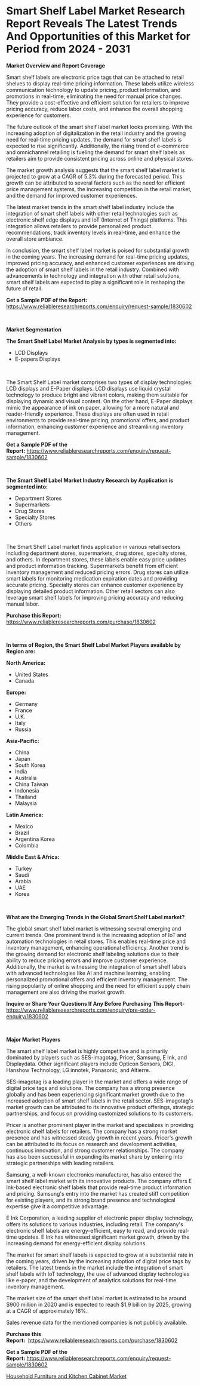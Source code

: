 <p><h1>Smart Shelf Label Market Research Report Reveals The Latest Trends And Opportunities of this Market for Period from 2024 - 2031</h1></p><p><strong>Market Overview and Report Coverage</strong></p>
<p><p>Smart shelf labels are electronic price tags that can be attached to retail shelves to display real-time pricing information. These labels utilize wireless communication technology to update pricing, product information, and promotions in real-time, eliminating the need for manual price changes. They provide a cost-effective and efficient solution for retailers to improve pricing accuracy, reduce labor costs, and enhance the overall shopping experience for customers.</p><p>The future outlook of the smart shelf label market looks promising. With the increasing adoption of digitalization in the retail industry and the growing need for real-time pricing updates, the demand for smart shelf labels is expected to rise significantly. Additionally, the rising trend of e-commerce and omnichannel retailing is fueling the demand for smart shelf labels as retailers aim to provide consistent pricing across online and physical stores.</p><p>The market growth analysis suggests that the smart shelf label market is projected to grow at a CAGR of 5.3% during the forecasted period. This growth can be attributed to several factors such as the need for efficient price management systems, the increasing competition in the retail market, and the demand for improved customer experiences.</p><p>The latest market trends in the smart shelf label industry include the integration of smart shelf labels with other retail technologies such as electronic shelf edge displays and IoT (Internet of Things) platforms. This integration allows retailers to provide personalized product recommendations, track inventory levels in real-time, and enhance the overall store ambiance.</p><p>In conclusion, the smart shelf label market is poised for substantial growth in the coming years. The increasing demand for real-time pricing updates, improved pricing accuracy, and enhanced customer experiences are driving the adoption of smart shelf labels in the retail industry. Combined with advancements in technology and integration with other retail solutions, smart shelf labels are expected to play a significant role in reshaping the future of retail.</p></p>
<p><strong>Get a Sample PDF of the Report:</strong> <a href="https://www.reliableresearchreports.com/enquiry/request-sample/1830602">https://www.reliableresearchreports.com/enquiry/request-sample/1830602</a></p>
<p>&nbsp;</p>
<p><strong>Market Segmentation</strong></p>
<p><strong>The Smart Shelf Label Market Analysis by types is segmented into:</strong></p>
<p><ul><li>LCD Displays</li><li>E-papers Displays</li></ul></p>
<p>&nbsp;</p>
<p><p>The Smart Shelf Label market comprises two types of display technologies: LCD displays and E-Paper displays. LCD displays use liquid crystal technology to produce bright and vibrant colors, making them suitable for displaying dynamic and visual content. On the other hand, E-Paper displays mimic the appearance of ink on paper, allowing for a more natural and reader-friendly experience. These displays are often used in retail environments to provide real-time pricing, promotional offers, and product information, enhancing customer experience and streamlining inventory management.</p></p>
<p><strong>Get a Sample PDF of the Report:</strong>&nbsp;<a href="https://www.reliableresearchreports.com/enquiry/request-sample/1830602">https://www.reliableresearchreports.com/enquiry/request-sample/1830602</a></p>
<p>&nbsp;</p>
<p><strong>The Smart Shelf Label Market Industry Research by Application is segmented into:</strong></p>
<p><ul><li>Department Stores</li><li>Supermarkets</li><li>Drug Stores</li><li>Specialty Stores</li><li>Others</li></ul></p>
<p>&nbsp;</p>
<p><p>The Smart Shelf Label market finds application in various retail sectors including department stores, supermarkets, drug stores, specialty stores, and others. In department stores, these labels enable easy price updates and product information tracking. Supermarkets benefit from efficient inventory management and reduced pricing errors. Drug stores can utilize smart labels for monitoring medication expiration dates and providing accurate pricing. Specialty stores can enhance customer experience by displaying detailed product information. Other retail sectors can also leverage smart shelf labels for improving pricing accuracy and reducing manual labor.</p></p>
<p><strong>Purchase this Report:</strong>&nbsp; <a href="https://www.reliableresearchreports.com/purchase/1830602">https://www.reliableresearchreports.com/purchase/1830602</a></p>
<p>&nbsp;</p>
<p><strong>In terms of Region, the Smart Shelf Label Market Players available by Region are:</strong></p>
<p>
    <p> <strong> North America: </strong>
        <ul>
            <li>United States</li>
            <li>Canada</li>
        </ul>
        </p> 
    <p> <strong> Europe: </strong>
        <ul>
            <li>Germany</li>
            <li>France</li>
            <li>U.K.</li>
            <li>Italy</li>
            <li>Russia</li>
        </ul>
        </p> 
    <p> <strong> Asia-Pacific: </strong>
        <ul>
            <li>China</li>
            <li>Japan</li>
            <li>South Korea</li>
            <li>India</li>
            <li>Australia</li>
            <li>China Taiwan</li>
            <li>Indonesia</li>
            <li>Thailand</li>
            <li>Malaysia</li>
        </ul>
        </p> 
    <p> <strong> Latin America: </strong>
        <ul>
            <li>Mexico</li>
            <li>Brazil</li>
            <li>Argentina Korea</li>
            <li>Colombia</li>
        </ul>
        </p> 
    <p> <strong> Middle East & Africa: </strong>
        <ul>
            <li>Turkey</li>
            <li>Saudi</li>
            <li>Arabia</li>
            <li>UAE</li>
            <li>Korea</li>
        </ul>
    </p>
    </p>
<p>&nbsp;</p>
<p><strong>What are the Emerging Trends in the Global Smart Shelf Label market?</strong></p>
<p><p>The global smart shelf label market is witnessing several emerging and current trends. One prominent trend is the increasing adoption of IoT and automation technologies in retail stores. This enables real-time price and inventory management, enhancing operational efficiency. Another trend is the growing demand for electronic shelf labeling solutions due to their ability to reduce pricing errors and improve customer experience. Additionally, the market is witnessing the integration of smart shelf labels with advanced technologies like AI and machine learning, enabling personalized promotional offers and efficient inventory management. The rising popularity of online shopping and the need for efficient supply chain management are also driving the market growth.</p></p>
<p><strong>Inquire or Share Your Questions If Any Before Purchasing This Report</strong>- <a href="https://www.reliableresearchreports.com/enquiry/pre-order-enquiry/1830602">https://www.reliableresearchreports.com/enquiry/pre-order-enquiry/1830602</a></p>
<p>&nbsp;</p>
<p><strong>Major Market Players</strong></p>
<p><p>The smart shelf label market is highly competitive and is primarily dominated by players such as SES-imagotag, Pricer, Samsung, E Ink, and Displaydata. Other significant players include Opticon Sensors, DIGI, Hanshow Technology, LG innotek, Panasonic, and Altierre. </p><p>SES-imagotag is a leading player in the market and offers a wide range of digital price tags and solutions. The company has a strong presence globally and has been experiencing significant market growth due to the increased adoption of smart shelf labels in the retail sector. SES-imagotag's market growth can be attributed to its innovative product offerings, strategic partnerships, and focus on providing customized solutions to its customers.</p><p>Pricer is another prominent player in the market and specializes in providing electronic shelf labels for retailers. The company has a strong market presence and has witnessed steady growth in recent years. Pricer's growth can be attributed to its focus on research and development activities, continuous innovation, and strong customer relationships. The company has also been successful in expanding its market share by entering into strategic partnerships with leading retailers.</p><p>Samsung, a well-known electronics manufacturer, has also entered the smart shelf label market with its innovative products. The company offers E Ink-based electronic shelf labels that provide real-time product information and pricing. Samsung's entry into the market has created stiff competition for existing players, and its strong brand presence and technological expertise give it a competitive advantage.</p><p>E Ink Corporation, a leading supplier of electronic paper display technology, offers its solutions to various industries, including retail. The company's electronic shelf labels are energy-efficient, easy to read, and provide real-time updates. E Ink has witnessed significant market growth, driven by the increasing demand for energy-efficient display solutions.</p><p>The market for smart shelf labels is expected to grow at a substantial rate in the coming years, driven by the increasing adoption of digital price tags by retailers. The latest trends in the market include the integration of smart shelf labels with IoT technology, the use of advanced display technologies like e-paper, and the development of analytics solutions for real-time inventory management.</p><p>The market size of the smart shelf label market is estimated to be around $900 million in 2020 and is expected to reach $1.9 billion by 2025, growing at a CAGR of approximately 16%. </p><p>Sales revenue data for the mentioned companies is not publicly available.</p></p>
<p><strong>Purchase this Report:</strong>&nbsp;&nbsp;<a href="https://www.reliableresearchreports.com/purchase/1830602">https://www.reliableresearchreports.com/purchase/1830602</a></p>
<p></p>
<p><strong>Get a Sample PDF of the Report:</strong>&nbsp;<a href="https://www.reliableresearchreports.com/enquiry/request-sample/1830602">https://www.reliableresearchreports.com/enquiry/request-sample/1830602</a></p>
<p><p><a href="https://github.com/amae102299/Market-Research-Report-List-2/blob/main/household-furniture-and-kitchen-cabinet-market.md">Household Furniture and Kitchen Cabinet Market</a></p></p>